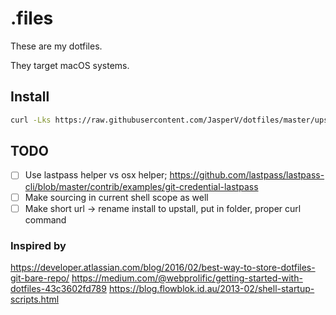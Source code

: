 # .files

These are my dotfiles.

They target macOS systems.

## Install
```bash
curl -Lks https://raw.githubusercontent.com/JasperV/dotfiles/master/upstall.sh | /bin/bash
```

## TODO
- [ ] Use lastpass helper vs osx helper; https://github.com/lastpass/lastpass-cli/blob/master/contrib/examples/git-credential-lastpass
- [ ] Make sourcing in current shell scope as well
- [ ] Make short url -> rename install to upstall, put in folder, proper curl command

### Inspired by
https://developer.atlassian.com/blog/2016/02/best-way-to-store-dotfiles-git-bare-repo/
https://medium.com/@webprolific/getting-started-with-dotfiles-43c3602fd789
https://blog.flowblok.id.au/2013-02/shell-startup-scripts.html
